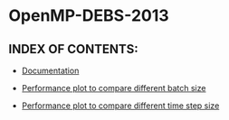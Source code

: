 # OpenMP-DEBS-2013

## INDEX OF CONTENTS:  

  * [Documentation](https://github.com/marckw94/OpenMP-DEBS-2013/blob/master/DocumentazioneOpenMP.pdf)

  * [Performance plot to compare different batch size](https://marckw94.github.io/OpenMP-DEBS-2013/PerformancePlot.html)

  * [Performance plot to compare different time step size](https://marckw94.github.io/OpenMP-DEBS-2013/ComparationPlot.html)

